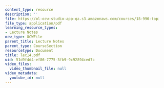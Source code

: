 ```yaml
---
content_type: resource
description: ''
file: https://ol-ocw-studio-app-qa.s3.amazonaws.com/courses/18-996-topics-in-theoretical-computer-science-internet-research-problems-spring-2002/51d9f4d4ef8677753fb99c92894ced7c_lec14.pdf
file_type: application/pdf
learning_resource_types:
- Lecture Notes
ocw_type: OCWFile
parent_title: Lecture Notes
parent_type: CourseSection
resourcetype: Document
title: lec14.pdf
uid: 51d9f4d4-ef86-7775-3fb9-9c92894ced7c
video_files:
  video_thumbnail_file: null
video_metadata:
  youtube_id: null
---
```

